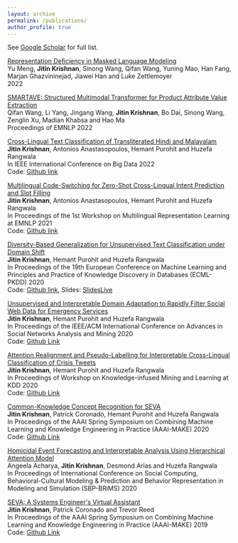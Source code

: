 ```yaml
---
layout: archive
permalink: /publications/
author_profile: true
---
```


See [Google Scholar](https://scholar.google.com/citations?user=DQJbUaUAAAAJ&hl=en) for full list.

[Representation Deficiency in Masked Language Modeling](https://arxiv.org/pdf/2302.02060)\
Yu Meng, **Jitin Krishnan**, Sinong Wang, Qifan Wang, Yuning Mao, Han Fang, Marjan Ghazvininejad, Jiawei Han and Luke Zettlemoyer\
2022 

[SMARTAVE: Structured Multimodal Transformer for Product Attribute Value Extraction](https://aclanthology.org/2022.findings-emnlp.20.pdf)\
Qifan Wang, Li Yang, Jingang Wang, **Jitin Krishnan**, Bo Dai, Sinong Wang, Zenglin Xu, Madian Khabsa and Hao Ma\
Proceedings of EMNLP 2022 

[Cross-Lingual Text Classification of Transliterated Hindi and Malayalam](https://arxiv.org/abs/2108.13620)\
**Jitin Krishnan**, Antonios Anastasopoulos, Hemant Purohit and Huzefa Rangwala\
In IEEE International Conference on Big Data 2022\
Code: [Github link](https://github.com/jitinkrishnan/Transliteration-Hindi-Malayalam)

[Multilingual Code-Switching for Zero-Shot Cross-Lingual Intent Prediction and Slot Filling](https://aclanthology.org/2021.mrl-1.18/)\
**Jitin Krishnan**, Antonios Anastasopoulos, Hemant Purohit and Huzefa Rangwala\
In Proceedings of the 1st Workshop on Multilingual Representation Learning at EMNLP 2021\
Code: [Github link](https://github.com/jitinkrishnan/Multilingual-ZeroShot-SlotFilling)

[Diversity-Based Generalization for Unsupervised Text Classification under Domain Shift](https://arxiv.org/abs/2002.10937)\
**Jitin Krishnan**, Hemant Purohit and Huzefa Rangwala\
In Proceedings of the 19th European Conference on Machine Learning and Principles and Practice of Knowledge Discovery in Databases (ECML-PKDD) 2020\
Code: [Github link](https://github.com/jitinkrishnan/Diversity-Based-Generalization), Slides: [SlidesLive](https://slideslive.com/38932419/diversitybased-generalization-for-unsupervised-text-classification-under-domain-shift)

[Unsupervised and Interpretable Domain Adaptation to Rapidly Filter Social Web Data for Emergency Services](https://arxiv.org/abs/2003.04991)\
**Jitin Krishnan**, Hemant Purohit and Huzefa Rangwala\
In Proceedings of the IEEE/ACM International Conference on Advances in Social Networks Analysis and Mining 2020\
Code: [Github Link](https://github.com/jitinkrishnan/Crisis-Tweet-Multi-Task-DA)

[Attention Realignment and Pseudo-Labelling for Interpretable Cross-Lingual Classification of Crisis Tweets](http://ceur-ws.org/Vol-2657/paper3.pdf)\
**Jitin Krishnan**, Hemant Purohit and Huzefa Rangwala\
In Proceedings of Workshop on Knowledge-infused Mining and Learning at KDD 2020\
Code: [Github Link](https://github.com/jitinkrishnan/Cross-Lingual-Crisis-Tweet-Classification)

[Common-Knowledge Concept Recognition for SEVA](http://ceur-ws.org/Vol-2600/paper10.pdf)\
**Jitin Krishnan**, Patrick Coronado, Hemant Purohit and Huzefa Rangwala\
In Proceedings of the AAAI Spring Symposium on Combining Machine Learning and Knowledge Engineering in Practice (AAAI-MAKE) 2020\
Code: [Github Link](https://github.com/jitinkrishnan/NASA-SE)

[Homicidal Event Forecasting and Interpretable Analysis Using Hierarchical Attention Model](https://link.springer.com/chapter/10.1007/978-3-030-61255-9_14)\
Angeela Acharya, **Jitin Krishnan**, Desmond Arias and Huzefa Rangwala\
In Proceedings of International Conference on Social Computing, Behavioral-Cultural Modeling & Prediction and Behavior Representation in Modeling and Simulation (SBP-BRiMS) 2020

[SEVA: A Systems Engineer's Virtual Assistant](http://ceur-ws.org/Vol-2350/paper3.pdf)\
**Jitin Krishnan**, Patrick Coronado and Trevor Reed\
In Proceedings of the AAAI Spring Symposium on Combining Machine Learning and Knowledge Engineering in Practice (AAAI-MAKE) 2019\
Code: [Github Link](https://github.com/jitinkrishnan/NASA-SE)







